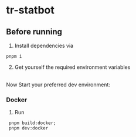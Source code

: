 # tr-statbot
## Before running

1. Install dependencies via 
```shell
pnpm i
```
2. Get yourself the required environment variables <br> <br>

Now Start your preferred dev environment:

### Docker

1. Run
```shell
 pnpm build:docker;
 pnpm dev:docker
```
